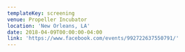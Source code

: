 ```yaml
---
templateKey: screening
venue: Propeller Incubator
location: 'New Orleans, LA'
date: 2018-04-09T00:00:00-04:00
link: 'https://www.facebook.com/events/992722637550791/'
---
```


